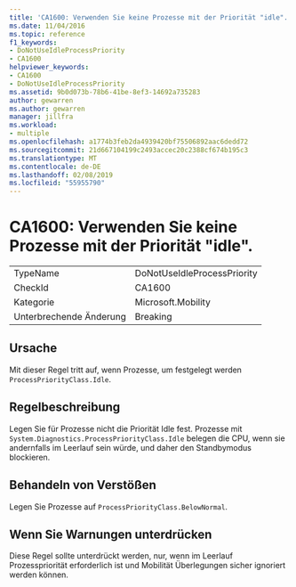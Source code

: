 ```yaml
---
title: 'CA1600: Verwenden Sie keine Prozesse mit der Priorität "idle".'
ms.date: 11/04/2016
ms.topic: reference
f1_keywords:
- DoNotUseIdleProcessPriority
- CA1600
helpviewer_keywords:
- CA1600
- DoNotUseIdleProcessPriority
ms.assetid: 9b0d073b-78b6-41be-8ef3-14692a735283
author: gewarren
ms.author: gewarren
manager: jillfra
ms.workload:
- multiple
ms.openlocfilehash: a1774b3feb2da4939420bf75506892aac6dedd72
ms.sourcegitcommit: 21d667104199c2493accec20c2388cf674b195c3
ms.translationtype: MT
ms.contentlocale: de-DE
ms.lasthandoff: 02/08/2019
ms.locfileid: "55955790"
---
```

# <a name="ca1600-do-not-use-idle-process-priority"></a>CA1600: Verwenden Sie keine Prozesse mit der Priorität "idle".

|||
|-|-|
|TypeName|DoNotUseIdleProcessPriority|
|CheckId|CA1600|
|Kategorie|Microsoft.Mobility|
|Unterbrechende Änderung|Breaking|

## <a name="cause"></a>Ursache
 Mit dieser Regel tritt auf, wenn Prozesse, um festgelegt werden `ProcessPriorityClass.Idle`.

## <a name="rule-description"></a>Regelbeschreibung
 Legen Sie für Prozesse nicht die Priorität Idle fest. Prozesse mit `System.Diagnostics.ProcessPriorityClass.Idle` belegen die CPU, wenn sie andernfalls im Leerlauf sein würde, und daher den Standbymodus blockieren.

## <a name="how-to-fix-violations"></a>Behandeln von Verstößen
 Legen Sie Prozesse auf `ProcessPriorityClass.BelowNormal`.

## <a name="when-to-suppress-warnings"></a>Wenn Sie Warnungen unterdrücken
 Diese Regel sollte unterdrückt werden, nur, wenn im Leerlauf Prozesspriorität erforderlich ist und Mobilität Überlegungen sicher ignoriert werden können.